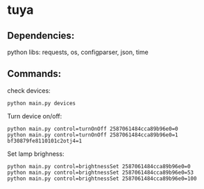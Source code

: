 # tuya

Dependencies: 
-------------
python libs: requests, os, configparser, json, time


Commands:  
---------

check devices: 
```shell
python main.py devices
```

Turn device on/off: 

```shell
python main.py control=turnOnOff 2587061484cca89b96e0=0 
python main.py control=turnOnOff 2587061484cca89b96e0=1 bf30879fe8110101c2otj4=1
```

Set lamp brighness:

```shell
python main.py control=brightnessSet 2587061484cca89b96e0=0 
python main.py control=brightnessSet 2587061484cca89b96e0=53
python main.py control=brightnessSet 2587061484cca89b96e0=100
``` 
 